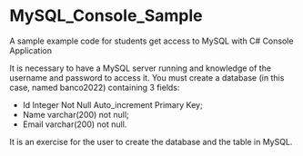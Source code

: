 # MySQL_Console_Sample
A sample example code for students get access to MySQL with C# Console Application

It is necessary to have a MySQL server running and knowledge of the username and password to access it. 
You must create a database (in this case, named banco2022) containing 3 fields:
  - Id Integer Not Null Auto_increment Primary Key;
  - Name varchar(200) not null;
  - Email varchar(200) not null. 

It is an exercise for the user to create the database and the table in MySQL.
